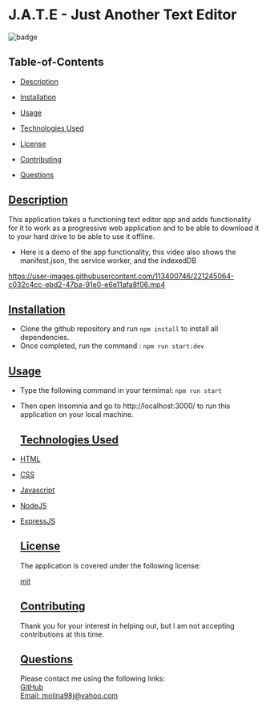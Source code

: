   # J.A.T.E - Just Another Text Editor
  
  
  ![badge](https://img.shields.io/badge/license-mit-blue)
    
  ## Table-of-Contents
  * [Description](#description)
  * [Installation](#installation)
  * [Usage](#usage)
  * [Technologies Used](#Technologies-Used)
  * [License](#license)
    
  * [Contributing](#contributing)
  * [Questions](#questions)
  
  ## [Description](#table-of-contents)
  This application takes a functioning text editor app and adds functionality for it to work as a progressive web application and to be able to download it to your hard drive to be able to use it offline.
  
 * Here is a demo of the app functionality, this video also shows the manifest.json, the service worker, and the indexedDB
 

https://user-images.githubusercontent.com/113400746/221245064-c032c4cc-ebd2-47ba-91e0-e6e11afa8f06.mp4


  ## [Installation](#table-of-contents)
   * Clone the github repository and run `npm install` to install all dependencies. 
   * Once completed, run the command : `npm run start:dev`
  ## [Usage](#table-of-contents)
  * Type the following command in your termimal: `npm run start`



* Then open Insomnia and go to http://localhost:3000/ to run this application on your local machine.
  
  ## [Technologies Used](#table-of-contents)

* [HTML](https://developer.mozilla.org/en-US/docs/Web/HTML)
* [CSS](https://developer.mozilla.org/en-US/docs/Web/CSS)
* [Javascript](https://developer.mozilla.org/en-US/docs/Web/Javascript)
* [NodeJS](https://nodejs.org/en/)
* [ExpressJS](https://expressjs.com/)

  
  ## [License](#table-of-contents)
  The application is covered under the following license:
  
  [mit](https://choosealicense.com/licenses/mit)
    
    
  ## [Contributing](#table-of-contents)
  
  
  Thank you for your interest in helping out, but I am not accepting contributions at this time.
   
  
  ## [Questions](#table-of-contents)
  Please contact me using the following links:<br>
  [GitHub](https://github.com/JuanSFL)<br>
  [Email: molina98j@yahoo.com](mailto:molina98j@yahoo.com)

